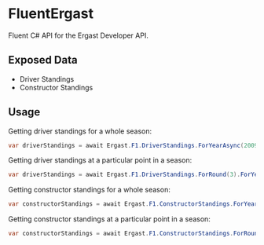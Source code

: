 # FluentErgast

Fluent C# API for the Ergast Developer API.

## Exposed Data

* Driver Standings
* Constructor Standings

## Usage

Getting driver standings for a whole season:

```csharp
var driverStandings = await Ergast.F1.DriverStandings.ForYearAsync(2009);
```

Getting driver standings at a particular point in a season:

```csharp
var driverStandings = await Ergast.F1.DriverStandings.ForRound(3).ForYearAsync(2014);
```

Getting constructor standings for a whole season:

```csharp
var constructorStandings = await Ergast.F1.ConstructorStandings.ForYearAsync(2016);
```

Getting constructor standings at a particular point in a season:

```csharp
var constructorStandings = await Ergast.F1.ConstructorStandings.ForRound(1).ForYearAsync(2016);
```